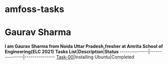 # amfoss-tasks
# Gaurav Sharma
**I am Gaurav Sharma from Noida Uttar Pradesh,fresher at Amrita School of Engineering(ELC 2021)**
**Tasks List**|**Description**|**Status**
--------------|---------------|---------------
[Task-00](https://github.com/grvsh02/amfoss-tasks/tree/main/task-00)|Installing Ubuntu|Completed
